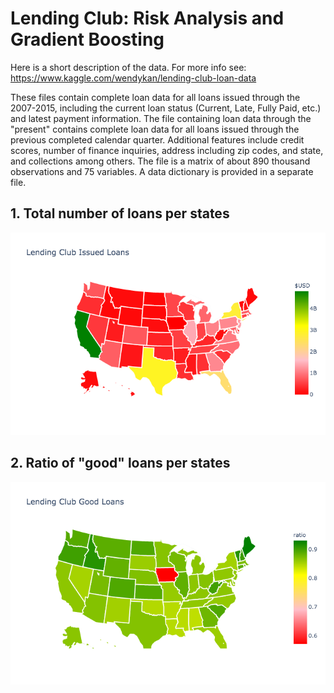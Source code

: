 # Lending Club: Risk Analysis and Gradient Boosting


Here is a short description of the data. For more info see: https://www.kaggle.com/wendykan/lending-club-loan-data

These files contain complete loan data for all loans issued through the 2007-2015, including the current loan status (Current, Late, Fully Paid, etc.) and latest payment information. The file containing loan data through the "present" contains complete loan data for all loans issued through the previous completed calendar quarter. Additional features include credit scores, number of finance inquiries, address including zip codes, and state, and collections among others. The file is a matrix of about 890 thousand observations and 75 variables. A data dictionary is provided in a separate file.

## 1. Total number of loans per states
![Total number of loans](https://github.com/Mahmood-Hoseini/Lending-Club-Risk-Analysis-and-Gradient-Boosting/blob/master/total-loans-US-map.png)

## 2. Ratio of "good" loans per states
![Total number of good loans](https://github.com/Mahmood-Hoseini/Lending-Club-Risk-Analysis-and-Gradient-Boosting/blob/master/good-loans-US-map.png)
